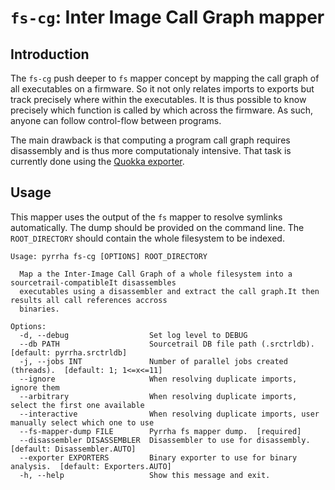 # `fs-cg`: Inter Image Call Graph mapper

## Introduction

The `fs-cg` push deeper to `fs` mapper concept by mapping the call graph of
all executables on a firmware. So it not only relates imports to exports but
track precisely where within the executables. It is thus possible to know
precisely which function is called by which across the firmware. As such,
anyone can follow control-flow between programs.

The main drawback is that computing a program call graph requires disassembly
and is thus more computationaly intensive. That task is currently done using
the [Quokka exporter](https://github.com/quarkslab/quokka).



## Usage

This mapper uses the output of the `fs` mapper to resolve symlinks automatically.
The dump should be provided on the command line. The `ROOT_DIRECTORY` should contain
the whole filesystem to be indexed.

```commandline
Usage: pyrrha fs-cg [OPTIONS] ROOT_DIRECTORY

  Map a the Inter-Image Call Graph of a whole filesystem into a sourcetrail-compatibleIt disassembles
  executables using a disassembler and extract the call graph.It then results all call references accross
  binaries.

Options:
  -d, --debug                  Set log level to DEBUG
  --db PATH                    Sourcetrail DB file path (.srctrldb).  [default: pyrrha.srctrldb]
  -j, --jobs INT               Number of parallel jobs created (threads).  [default: 1; 1<=x<=11]
  --ignore                     When resolving duplicate imports, ignore them
  --arbitrary                  When resolving duplicate imports, select the first one available
  --interactive                When resolving duplicate imports, user manually select which one to use
  --fs-mapper-dump FILE        Pyrrha fs mapper dump.  [required]
  --disassembler DISASSEMBLER  Disassembler to use for disassembly.  [default: Disassembler.AUTO]
  --exporter EXPORTERS         Binary exporter to use for binary analysis.  [default: Exporters.AUTO]
  -h, --help                   Show this message and exit.
```
